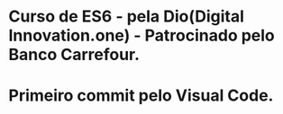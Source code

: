 # Curso de ES6 - pela Dio(Digital Innovation.one) - Patrocinado pelo Banco Carrefour.
# Primeiro commit pelo Visual Code.